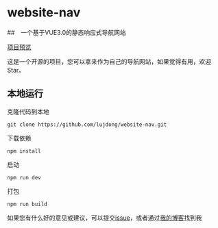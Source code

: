 # website-nav
##　一个基于VUE3.0的静态响应式导航网站

[项目预览](https://lujiandong.com/nav)

这是一个开源的项目，您可以拿来作为自己的导航网站，如果觉得有用，欢迎Star。

## 本地运行
克隆代码到本地
```
git clone https://github.com/lujdong/website-nav.git
```

下载依赖
```
npm install
```

启动
```
npm run dev
```

打包
```
npm run build
```

如果您有什么好的意见或建议，可以提交[issue](https://github.com/lujdong/website-nav/issues)，或者通过[我的博客](https://lujiandong.com)找到我
